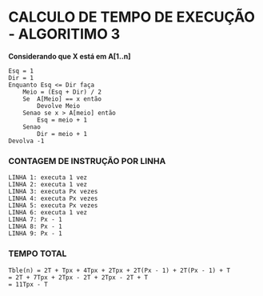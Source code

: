 # CALCULO DE TEMPO DE EXECUÇÃO - ALGORITIMO 3

**Considerando que X está em A[1..n]**

```http
Esq = 1
Dir = 1
Enquanto Esq <= Dir faça
    Meio = (Esq + Dir) / 2
    Se  A[Meio] == x então
        Devolve Meio
    Senao se x > A[meio] então
        Esq = meio + 1
    Senao
        Dir = meio + 1
Devolva -1
```

### CONTAGEM DE INSTRUÇÃO POR LINHA
```http
LINHA 1: executa 1 vez
LINHA 2: executa 1 vez
LINHA 3: executa Px vezes
LINHA 4: executa Px vezes
LINHA 5: executa Px vezes
LINHA 6: executa 1 vez
LINHA 7: Px - 1
LINHA 8: Px - 1
LINHA 9: Px - 1
```

### TEMPO TOTAL

```http
Tble(n) = 2T + Tpx + 4Tpx + 2Tpx + 2T(Px - 1) + 2T(Px - 1) + T
= 2T + 7Tpx + 2Tpx - 2T + 2Tpx - 2T + T
= 11Tpx - T
```
